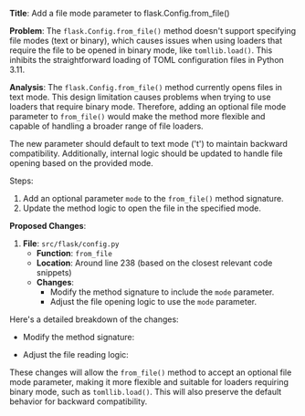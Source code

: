 **Title**: Add a file mode parameter to flask.Config.from_file()

**Problem**: 
The `flask.Config.from_file()` method doesn't support specifying file modes (text or binary), which causes issues when using loaders that require the file to be opened in binary mode, like `tomllib.load()`. This inhibits the straightforward loading of TOML configuration files in Python 3.11.

**Analysis**: 
The `flask.Config.from_file()` method currently opens files in text mode. This design limitation causes problems when trying to use loaders that require binary mode. Therefore, adding an optional file mode parameter to `from_file()` would make the method more flexible and capable of handling a broader range of file loaders.

The new parameter should default to text mode ('t') to maintain backward compatibility. Additionally, internal logic should be updated to handle file opening based on the provided mode.

Steps:
1. Add an optional parameter `mode` to the `from_file()` method signature.
2. Update the method logic to open the file in the specified mode.

**Proposed Changes**:

1. **File**: `src/flask/config.py`
   - **Function**: `from_file`
   - **Location**: Around line 238 (based on the closest relevant code snippets)
   - **Changes**:
     - Modify the method signature to include the `mode` parameter.
     - Adjust the file opening logic to use the `mode` parameter.

Here's a detailed breakdown of the changes:

- Modify the method signature:
  

- Adjust the file reading logic:
  

These changes will allow the `from_file()` method to accept an optional file mode parameter, making it more flexible and suitable for loaders requiring binary mode, such as `tomllib.load()`. This will also preserve the default behavior for backward compatibility.